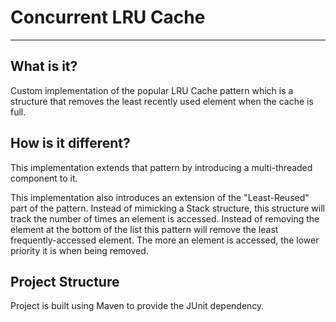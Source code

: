 # Concurrent LRU Cache
<hr>

## What is it?

Custom implementation of the popular LRU Cache pattern which is a structure that removes the least recently used element when the cache is
full.

## How is it different?

This implementation extends that pattern by introducing a multi-threaded component to it.

This implementation also introduces an extension of the "Least-Reused" part of the pattern. Instead of mimicking a Stack structure, this
structure will track the number of times an element is accessed. Instead of removing the element at the bottom of the list this pattern will
remove the least frequently-accessed element. The more an element is accessed, the lower priority it is when being removed.

## Project Structure

Project is built using Maven to provide the JUnit dependency.
